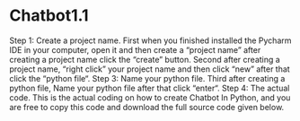# Chatbot1.1
Step 1: Create a project name.
First when you finished installed the Pycharm IDE in your computer, open it and then create a “project name” after creating a project name click the “create” button.
Second after creating a project name, “right click” your project name and then click “new” after that click the “python file“.
Step 3: Name your python file.
Third after creating a python file, Name your python file after that click “enter“.
Step 4: The actual code.
This is the actual coding on how to create Chatbot In Python, and you are free to copy this code and download the full source code given below.
